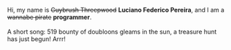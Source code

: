 Hi, my name is ~~Guybrush Threepwood~~ **Luciano Federico Pereira**, and I am a ~~wannabe pirate~~ **programmer**.<br><br>A short song: 519 bounty of doubloons gleams in the sun, a treasure hunt has just begun! Arrr!
